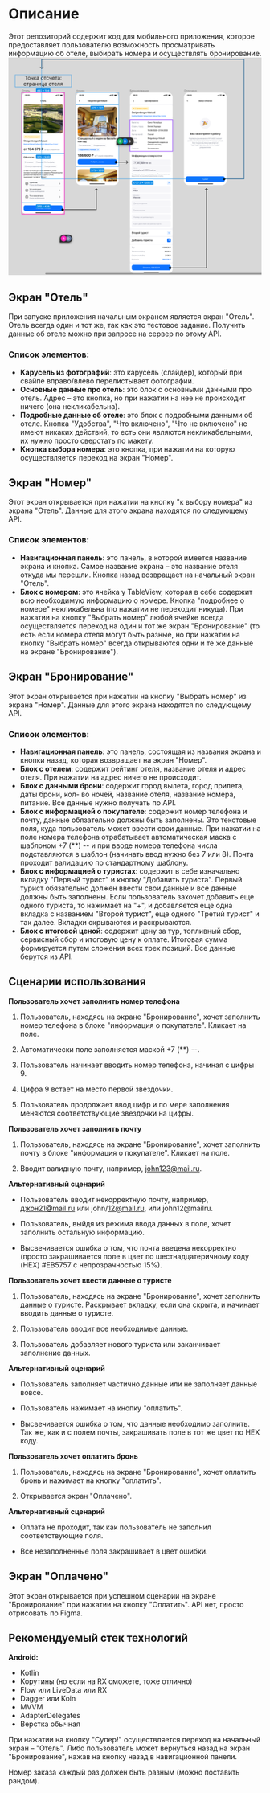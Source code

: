 # Описание

Этот репозиторий содержит код для мобильного приложения, которое предоставляет пользователю возможность просматривать информацию об отеле, выбирать номера и осуществлять бронирование.
![Скриншот приложения](https://github.com/StepanWxW/Hotel/blob/master/img/figma.png)
## Экран "Отель"

При запуске приложения начальным экраном является экран "Отель". Отель всегда один и тот же, так как это тестовое задание. Получить данные об отеле можно при запросе на сервер по этому API.

### Список элементов:

- **Карусель из фотографий**: это карусель (слайдер), который при свайпе вправо/влево перелистывает фотографии.
- **Основные данные про отель**: это блок с основными данными про отель. Адрес – это кнопка, но при нажатии на нее не происходит ничего (она некликабельна).
- **Подробные данные об отеле**: это блок с подробными данными об отеле. Кнопка "Удобства", "Что включено", "Что не включено" не имеют никаких действий, то есть они являются некликабельными, их нужно просто сверстать по макету.
- **Кнопка выбора номера**: это кнопка, при нажатии на которую осуществляется переход на экран "Номер".

## Экран "Номер"

Этот экран открывается при нажатии на кнопку "к выбору номера" из экрана "Отель". Данные для этого экрана находятся по следующему API.

### Список элементов:

- **Навигационная панель**: это панель, в которой имеется название экрана и кнопка. Самое название экрана – это название отеля откуда мы перешли. Кнопка назад возвращает на начальный экран "Отель".
- **Блок с номером**: это ячейка у TableView, которая в себе содержит всю необходимую информацию о номере. Кнопка "подробнее о номере" некликабельна (по нажатии не переходит никуда). При нажатии на кнопку "Выбрать номер" любой ячейке всегда осуществляется переход на один и тот же экран "Бронирование" (то есть если номера отеля могут быть разные, но при нажатии на кнопку "Выбрать номер" всегда открываются одни и те же данные на экране "Бронирование").

## Экран "Бронирование"

Этот экран открывается при нажатии на кнопку "Выбрать номер" из экрана "Номер". Данные для этого экрана находятся по следующему API.

### Список элементов:

- **Навигационная панель**: это панель, состоящая из названия экрана и кнопки назад, которая возвращает на экран "Номер".
- **Блок с отелем**: содержит рейтинг отеля, название отеля и адрес отеля. При нажатии на адрес ничего не происходит.
- **Блок с данными брони**: содержит город вылета, город прилета, даты брони, кол- во ночей, название отеля, название номера, питание. Все данные нужно получать по API.
- **Блок с информацией о покупателе**: содержит номер телефона и почту, данные обязательно должны быть заполнены. Это текстовые поля, куда пользователь может ввести свои данные. При нажатии на поле номера телефона отрабатывает автоматическая маска с шаблоном +7 (**) -- и при вводе номера телефона числа подставляются в шаблон (начинать ввод нужно без 7 или 8). Почта проходит валидацию по стандартному шаблону.
- **Блок с информацией о туристах**: содержит в себе изначально вкладку "Первый турист" и кнопку "Добавить туриста". Первый турист обязательно должен ввести свои данные и все данные должны быть заполнены. Если пользователь захочет добавить еще одного туриста, то нажимает на "+", и добавляется еще одна вкладка с названием "Второй турист", еще одного "Третий турист" и так далее. Вкладки скрываются и раскрываются.
- **Блок с итоговой ценой**: содержит цену за тур, топливный сбор, сервисный сбор и итоговую цену к оплате. Итоговая сумма формируется путем сложения всех трех позиций. Все данные берутся из API.

## Сценарии использования

**Пользователь хочет заполнить номер телефона**

1. Пользователь, находясь на экране "Бронирование", хочет заполнить номер телефона в блоке "информация о покупателе". Кликает на поле.

2. Автоматически поле заполняется маской +7 (**) --.

3. Пользователь начинает вводить номер телефона, начиная с цифры 9.

4. Цифра 9 встает на место первой звездочки.

5. Пользователь продолжает ввод цифр и по мере заполнения меняются соответствующие звездочки на цифры.

**Пользователь хочет заполнить почту**

1. Пользователь, находясь на экране "Бронирование", хочет заполнить почту в блоке "информация о покупателе". Кликает на поле.

2. Вводит валидную почту, например, john123@mail.ru.

**Альтернативный сценарий**

- Пользователь вводит некорректную почту, например, джон21@mail.ru или john/12@mail.ru, или john12@mailru.

- Пользователь, выйдя из режима ввода данных в поле, хочет заполнить остальную информацию.

- Высвечивается ошибка о том, что почта введена некорректно (просто закрашивается поле в цвет по шестнадцатеричному коду (HEX) #EB5757 c непрозрачностью 15%).

**Пользователь хочет ввести данные о туристе**

1. Пользователь, находясь на экране "Бронирование", хочет заполнить данные о туристе. Раскрывает вкладку, если она скрыта, и начинает вводить данные о туристе.

2. Пользователь вводит все необходимые данные.

3. Пользователь добавляет нового туриста или заканчивает заполнение данных.

**Альтернативный сценарий**

- Пользователь заполняет частично данные или не заполняет данные вовсе.

- Пользователь нажимает на кнопку "оплатить".

- Высвечивается ошибка о том, что данные необходимо заполнить. Так же, как и с полем почты, закрашивать поле в тот же цвет по HEX коду.

**Пользователь хочет оплатить бронь**

1. Пользователь, находясь на экране "Бронирование", хочет оплатить бронь и нажимает на кнопку "оплатить".

2. Открывается экран "Оплачено".

**Альтернативный сценарий**

- Оплата не проходит, так как пользователь не заполнил соответствующие поля.

- Все незаполненные поля закрашивает в цвет ошибки.

## Экран "Оплачено"

Этот экран открывается при успешном сценарии на экране "Бронирование" при нажатии на кнопку "Оплатить". API нет, просто отрисовать по Figma.

## Рекомендуемый стек технологий

**Android:**

- Kotlin
- Корутины (но если на RX сможете, тоже отлично)
- Flow или LiveData или RX
- Dagger или Koin
- MVVM
- AdapterDelegates
- Верстка обычная

При нажатии на кнопку "Супер!" осуществляется переход на начальный экран – "Отель". Либо пользователь может вернуться назад на экран "Бронирование", нажав на кнопку назад в навигационной панели.

Номер заказа каждый раз должен быть разным (можно поставить рандом).